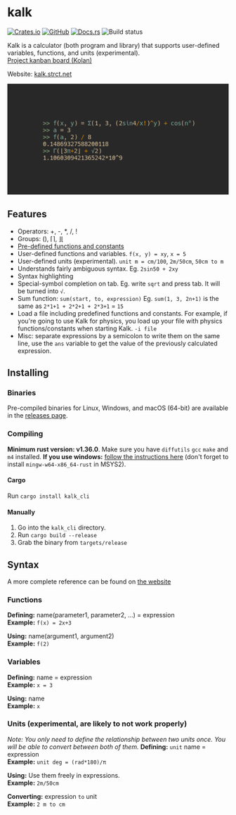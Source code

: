 # kalk
[![Crates.io](https://img.shields.io/crates/v/kalk_cli)](https://crates.io/crates/kalk_cli)
[![GitHub](https://img.shields.io/github/license/PaddiM8/kalk)](https://github.com/PaddiM8/kalk/blob/master/LICENSE)
[![Docs.rs](https://docs.rs/kalk/badge.svg)](https://docs.rs/kalk/latest/kalk/)
![Build status](https://img.shields.io/github/workflow/status/PaddiM8/kalk/Rust?event=push&label=build%20%26%20test)


Kalk is a calculator (both program and library) that supports user-defined variables, functions, and units (experimental).  
[Project kanban board (Kolan)](https://kolan.strct.net/Board/4RAdMjLDz)  

Website: [kalk.strct.net](https://kalk.strct.net)

![](example.png)

## Features
* Operators: +, -, \*, /, !
* Groups: (), ⌈⌉, ⌋⌊
* [Pre-defined functions and constants](https://github.com/PaddiM8/kalk/blob/master/kalk/src/prelude.rs)
* User-defined functions and variables. `f(x, y) = xy`, `x = 5`
* User-defined units (experimental). `unit m = cm/100`, `2m/50cm`, `50cm to m`
* Understands fairly ambiguous syntax. Eg. `2sin50 + 2xy`
* Syntax highlighting
* Special-symbol completion on tab. Eg. write `sqrt` and press tab. It will be turned into `√`.
* Sum function: `sum(start, to, expression)` Eg. `sum(1, 3, 2n+1)` is the same as `2*1+1 + 2*2+1 + 2*3+1` = `15`
* Load a file including predefined functions and constants. For example, if you're going to use Kalk for physics, you load up your file with physics functions/constants when starting Kalk. `-i file`
* Misc: separate expressions by a semicolon to write them on the same line, use the `ans` variable to get the value of the previously calculated expression.

## Installing
### Binaries
Pre-compiled binaries for Linux, Windows, and macOS (64-bit) are available in the [releases page](https://github.com/PaddiM8/kalk/releases).
### Compiling
**Minimum rust version: v1.36.0**. Make sure you have `diffutils` `gcc` `make` and `m4` installed. **If you use windows:** [follow the instructions here](https://docs.rs/gmp-mpfr-sys/1.2.3/gmp_mpfr_sys/index.html#building-on-windows) (don't forget to install `mingw-w64-x86_64-rust` in MSYS2).

#### Cargo
Run `cargo install kalk_cli`

#### Manually
1. Go into the `kalk_cli` directory.
2. Run `cargo build --release`
3. Grab the binary from `targets/release`

## Syntax
A more complete reference can be found on [the website](https://kalk.strct.net)

### Functions
__Defining:__ name(parameter1, parameter2, ...) = expression  
**Example:** `f(x) = 2x+3`  

__Using:__ name(argument1, argument2)  
**Example:** `f(2)`  

### Variables
__Defining:__ name = expression  
**Example:** `x = 3`  

__Using:__ name  
**Example:** `x`  

### Units (experimental, are likely to not work properly)
*Note: You only need to define the relationship between two units once. You will be able to convert between both of them.*
__Defining:__ `unit` name = expression  
**Example:** `unit deg = (rad*180)/π`  

__Using:__ Use them freely in expressions.  
**Example:** `2m/50cm`  

__Converting:__ expression `to` unit  
**Example:** `2 m to cm`  
